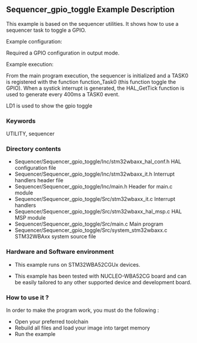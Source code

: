 ## <b>Sequencer_gpio_toggle Example Description</b>

This example is based on the sequencer utilities. It shows how to use a sequencer task to toggle a GPIO.

Example configuration:

Required a GPIO configuration in output mode.

Example execution:

From the main program execution, the sequencer is initialized and a TASK0 is registered with the
function function_Task0 (this function toggle the GPIO). When a systick interrupt is generated,
the HAL_GetTick function is used to generate every 400ms a TASK0 event.

LD1 is used to show the gpio toggle

### <b>Keywords</b>

UTILITY, sequencer

### <b>Directory contents</b>

  - Sequencer/Sequencer_gpio_toggle/Inc/stm32wbaxx_hal_conf.h    HAL configuration file
  - Sequencer/Sequencer_gpio_toggle/Inc/stm32wbaxx_it.h          Interrupt handlers header file
  - Sequencer/Sequencer_gpio_toggle/Inc/main.h                        Header for main.c module
  - Sequencer/Sequencer_gpio_toggle/Src/stm32wbaxx_it.c          Interrupt handlers
  - Sequencer/Sequencer_gpio_toggle/Src/stm32wbaxx_hal_msp.c     HAL MSP module
  - Sequencer/Sequencer_gpio_toggle/Src/main.c                        Main program
  - Sequencer/Sequencer_gpio_toggle/Src/system_stm32wbaxx.c      STM32WBAxx system source file

### <b>Hardware and Software environment</b>

  - This example runs on STM32WBA52CGUx devices.

  - This example has been tested with NUCLEO-WBA52CG board and can be
    easily tailored to any other supported device and development board.

### <b>How to use it ?</b>

In order to make the program work, you must do the following :

 - Open your preferred toolchain
 - Rebuild all files and load your image into target memory
 - Run the example

